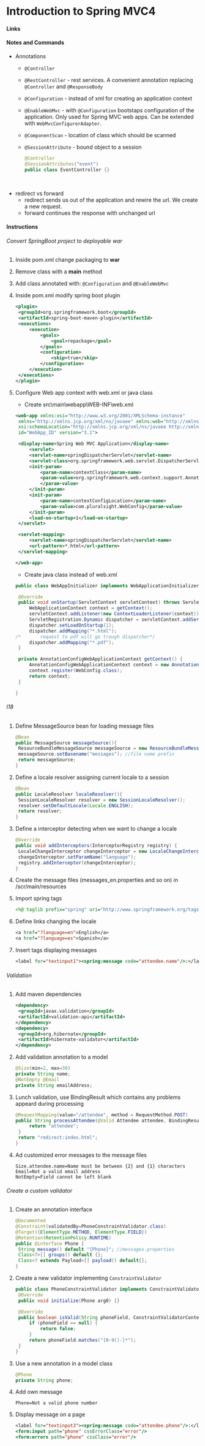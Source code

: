 # Introduction to Spring MVC4

#### Links

#### Notes and Commands

- Annotations
  - `@Controller`

  - `@RestController` - rest services. A convenient annotation replacing `@Controller` and `@ResponseBody`

  - `@Configuration` - instead of xml for creating an application context

  - `@EnableWebMvc` - with `@Configuration` bootstaps configuration of the application. Only used for Spring MVC web apps. Can be extended with `WebMvcConfigurerAdapter`.

  - `@ComponentScan` - location of class which should be scanned 

  - `@SessionAttribute` - bound object to a session

    ```java
    @Controller
    @SessionAttributes("event")
    public class EventController {}
    ```

    ​
- redirect vs forward
  - redirect sends us out of the application and rewire the url. We create a new request.
  - forward continues the response with unchanged url

#### Instructions

###### Convert SpringBoot project to deployable war 

1. Inside pom.xml change packaging to **war**

2. Remove class with a **main** method

3. Add class annotated with: `@Configuration` and `@EnableWebMvc`

4. Inside pom.xml modify spring boot plugin

   ```xml
   <plugin>
   	<groupId>org.springframework.boot</groupId>
   	<artifactId>spring-boot-maven-plugin</artifactId>
   	<executions>
   		<execution>
   			<goals>
   				<goal>repackage</goal>
   			</goals>
   			<configuration>
   				<skip>true</skip>
   			</configuration>
   		</execution>
   	</executions>
   </plugin>
   ```

5. Configure Web app context with web.xml or java class

   - Create src\main\webapp\WEB-INF\web.xml

   ```xml
   <web-app xmlns:xsi="http://www.w3.org/2001/XMLSchema-instance"
   	xmlns="http://xmlns.jcp.org/xml/ns/javaee" xmlns:web="http://xmlns.jcp.org/xml/ns/javaee/web-app_3_1.xsd"
   	xsi:schemaLocation="http://xmlns.jcp.org/xml/ns/javaee http://xmlns.jcp.org/xml/ns/javaee/web-app_3_1.xsd"
   	id="WebApp_ID" version="3.1">

   	<display-name>Spring Web MVC Application</display-name>
    	<servlet>
   		<servlet-name>springDispatcherServlet</servlet-name>
   		<servlet-class>org.springframework.web.servlet.DispatcherServlet</servlet-class>
   		<init-param>
   			<param-name>contextClass</param-name>
   			<param-value>org.springframework.web.context.support.AnnotationConfigWebApplicationContext
   			</param-value>
   		</init-param>
   		<init-param>
   			<param-name>contextConfigLocation</param-name>
   			<param-value>com.pluralsight.WebConfig</param-value>
   		</init-param>
   		<load-on-startup>1</load-on-startup>
   	</servlet>

   	<servlet-mapping>
   		<servlet-name>springDispatcherServlet</servlet-name>
   		<url-pattern>*.html</url-pattern>
   	</servlet-mapping> 

   </web-app>
   ```

   - Create java class instead of web.xml

   ```java
   public class WebAppInitializer implements WebApplicationInitializer {

   	@Override
   	public void onStartup(ServletContext servletContext) throws ServletException {
   		WebApplicationContext context = getContext();
   		servletContext.addListener(new ContextLoaderListener(context));
   		ServletRegistration.Dynamic dispatcher = servletContext.addServlet("DispatcherServlet", new DispatcherServlet(context));
   		dispatcher.setLoadOnStartup(1);
   		dispatcher.addMapping("*.html");
   /*		request to pdf will go trough dispatcher*/	
   		dispatcher.addMapping("*.pdf");
   	}

   	private AnnotationConfigWebApplicationContext getContext() {
   		AnnotationConfigWebApplicationContext context = new AnnotationConfigWebApplicationContext();
   		context.register(WebConfig.class);
   		return context;
   	}

   }
   ```


###### I18

1. Define MessageSource bean for loading message files

   ```java
   @Bean
   public MessageSource messageSource(){
   	ResourceBundleMessageSource messageSource = new ResourceBundleMessageSource();
   	messageSource.setBasename("messages"); //file name prefix
   	return messageSource;
   }
   ```

2. Define a locale resolver assigning current locale to a session

   ```java
   @Bean
   public LocaleResolver localeResolver(){
   	SessionLocaleResolver resolver = new SessionLocaleResolver();
   	resolver.setDefaultLocale(Locale.ENGLISH);		
   	return resolver;		
   }
   ```

3. Define a interceptor detecting when we want to change a locale

   ```java
   @Override
   public void addInterceptors(InterceptorRegistry registry) {
   	LocaleChangeInterceptor changeInterceptor = new LocaleChangeInterceptor();
   	changeInterceptor.setParamName("language");
   	registry.addInterceptor(changeInterceptor);
   }
   ```

4. Create the message files (messages_en.properties and so on) in /scr/main/resources 

5. Import spring tags

   ```jsp
   <%@ taglib prefix="spring" uri="http://www.springframework.org/tags" %>    
   ```

6. Define links changing the locale

   ```jsp
   <a href="?language=en">English</a>
   <a href="?language=es">Spanish</a>
   ```

7. Insert tags displaying messages

   ```jsp
   <label for="textinput1"><spring:message code="attendee.name"/>:</label>
   ```

###### Validation

1. Add maven dependencies

   ```xml
   <dependency>
   	<groupId>javax.validation</groupId>
   	<artifactId>validation-api</artifactId>
   </dependency>
   <dependency>
   	<groupId>org.hibernate</groupId>
   	<artifactId>hibernate-validator</artifactId>
   </dependency>
   ```

2. Add validation annotation to a model

   ```java
   @Size(min=2, max=30)
   private String name;
   @NotEmpty @Email
   private String emailAddress;
   ```

3. Lunch validation, use BindingResult which contains any problems appeard during processing

   ```java
   @RequestMapping(value="/attendee", method = RequestMethod.POST)
   public String processAttendee(@Valid Attendee attendee, BindingResult result, Model m){	 		if(result.hasErrors()){
   		return "attendee";
   	}
   	return "redirect:index.html";
   }
   ```

4. Ad customized error messages to the message files

   ```properties
   Size.attendee.name=Name must be between {2} and {1} characters
   Email=Not a valid email address
   NotEmpty=Field cannot be left blank
   ```

###### Create a custom validator

1. Create an annotation interface

   ```java
   @Documented
   @Constraint(validatedBy=PhoneConstraintValidator.class)
   @Target({ElementType.METHOD, ElementType.FIELD})
   @Retention(RetentionPolicy.RUNTIME)
   public @interface Phone {
   	String message() default "{Phone}"; //messages.properties
   	Class<?>[] groups() default {};
   	Class<? extends Payload>[] payload() default{};
   }
   ```

2. Create a new validator implementing `ConstraintValidator`

   ```java
   public class PhoneConstraintValidator implements ConstraintValidator<Phone, String> {
   	@Override
   	public void initialize(Phone arg0) {}

   	@Override
   	public boolean isValid(String phoneField, ConstraintValidatorContext ctx) {
   		if (phoneField == null) {
   			return false;
   		}
   		return phoneField.matches("[0-9()-]*");
   	}
   }
   ```

3. Use a new annotation in a model class

   ```java
   @Phone
   private String phone;
   ```

4. Add own message

   ```properties
   Phone=Not a valid phone number
   ```

5. Display message on a page

   ```jsp
   <label for="textinput3"><spring:message code="attendee.phone"/>:</label>
   <form:input path="phone" cssErrorClass="error"/>
   <form:errors path="phone" cssClass="error"/>	
   ```

   ​